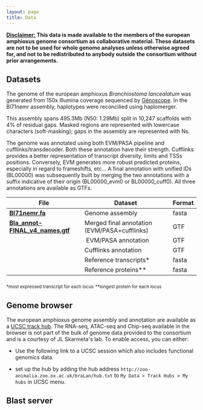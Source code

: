 ```yaml
---
layout: page
title: Data
---
```


<div class="message">
  <b><u>Disclaimer:</u> This data is made available to the members of the european amphioxus genome consortium as collaborative material. These datasets are not to be used for whole genome analyses unless otherwise agreed for, and not to be redistributed to anybody outside the consortium without prior arrangements.</b></div>

## Datasets

The genome of the european amphioxus *Branchiostoma lancealatum* was generated from 150x Illumina coverage sequenced by [Génoscope](http://www.genoscope.cns.fr). In the Bl71nemr assembly, haplotypes were reconcilied using haplomerger. 

This assembly spans 495.3Mb (N50: 1.29Mb) split in 10,247 scaffolds with 4% of residual gaps. Masked regions are represented with lowercase characters (soft-masking); gaps in the assembly are represented with Ns.

The genome was annotated using both EVM/PASA pipeline and cufflinks/transdecoder. Both these annotation have their strength. Cufflinks provides a better representation of transcript diversity, limits and TSSs positions. Conversely, EVM generates more robust predicted proteins, especially in regard to frameshifts, etc... A final annotation with unified IDs (BL00000) was subsequently built by merging the two annotations with a suffix indicative of their origin (BL00000_evm0 or BL00000_cuff0). All three annotations are available as GTFs. 

|File   |Dataset   | Format |
|---|---|---|
| **[Bl71nemr.fa](https://www.dropbox.com/s/hoor1hcv90c2la7/Bl71nemr.fa.gz?dl=1)**  | Genome assembly  | fasta |
| **[Bla_annot-FINAL_v4_names.gtf](https://www.dropbox.com/s/4o1orqba6c1xrmy/Bla_annot-FINAL_v4_names.gtf.gz?dl=1)** | Merged  final annotation (EVM/PASA+cufflinks)  | GTF | 
| | EVM/PASA annotation | GTF |
| | Cufflinks annotation | GTF |
| | Reference transcripts* | fasta |
| | Reference proteins** | fasta |

<sub>*most expressed transcript for each locus</sub>
<sub>**longest protein for each locus</sub>

## Genome browser

The european amphioxus genome assembly and annotation are available as a [UCSC track hub](https://genome.ucsc.edu/goldenPath/help/hgTrackHubHelp.html). The RNA-seq, ATAC-seq and Chip-seq available in the browser is not part of the bulk of genome data provided to the consortium and is a courtesy of JL Skarmeta's lab. To enable access, you can either: 

- Use the following link to a UCSC session which also includes functional genomics data. 

- set up the hub by adding the hub address `http://zoo-animalia.zoo.ox.ac.uk/braLan/hub.txt` to `My Data > Track Hubs > My hubs` in UCSC menu. 

## Blast server
